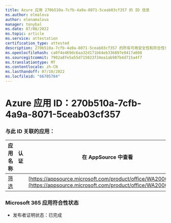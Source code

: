 ```yaml
---
title: Azure 应用 270b510a-7cfb-4a9a-8071-5ceab03cf357 的 ID 信息
ms.author: elmalova
author: elenamalova
manager: tonybal
ms.date: 07/08/2022
ms.topic: article
ms.service: attestation
certification_type: attested
description: 270b510a-7cfb-4a9a-8071-5ceab03cf357 的所有可用安全性和符合性信息信息。
ms.openlocfilehash: ca0f4e469dc6aa32d171b64eb336897e9417a008
ms.sourcegitcommit: 7902a8fe5a55d715023f34ea1ab987b4d715a4f7
ms.translationtype: MT
ms.contentlocale: zh-CN
ms.lasthandoff: 07/10/2022
ms.locfileid: "66705784"
---
```

# <a name="azure-app-id-270b510a-7cfb-4a9a-8071-5ceab03cf357"></a>Azure 应用 ID：270b510a-7cfb-4a9a-8071-5ceab03cf357


### <a name="apps-associated-with-this-id"></a>与此 ID 关联的应用：
| **应用名称** | **认证** | **在 AppSource 中查看** |
|--------------|---------------|-----------------------|
| [筛选](../forward/WA200002545.md) |  | [https://appsource.microsoft.com/product/office/WA200002545](https://appsource.microsoft.com/product/office/WA200002545) |

### <a name="microsoft-365-app-compliance-status"></a>Microsoft 365 应用符合性状态
- 发布者证明状态：已完成
